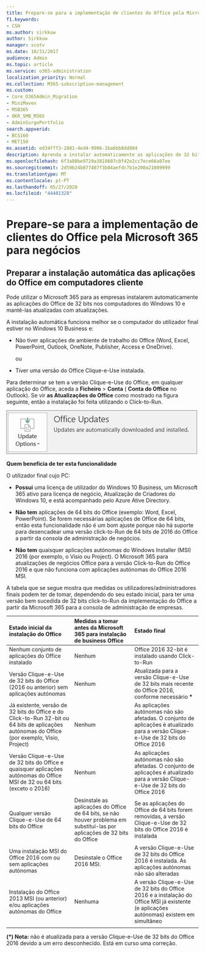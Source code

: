 ```yaml
---
title: Prepare-se para a implementação de clientes do Office pela Microsoft 365 para negócios
f1.keywords:
- CSH
ms.author: sirkkuw
author: Sirkkuw
manager: scotv
ms.date: 10/31/2017
audience: Admin
ms.topic: article
ms.service: o365-administration
localization_priority: Normal
ms.collection: M365-subscription-management
ms.custom:
- Core_O365Admin_Migration
- MiniMaven
- MSB365
- OKR_SMB_M365
- AdminSurgePortfolio
search.appverid:
- BCS160
- MET150
ms.assetid: ed34fff3-2881-4ed4-9906-1ba6bb8dd804
description: Aprenda a instalar automaticamente as aplicações de 32 bits do Office nos computadores do Windows 10 e mantê-las atualizadas.
ms.openlocfilehash: 6f3a80be9729a3818607c0f42e2cc7ece66a07ee
ms.sourcegitcommit: 2d59b24b877487f3b84aefdc7b1e200a21009999
ms.translationtype: MT
ms.contentlocale: pt-PT
ms.lasthandoff: 05/27/2020
ms.locfileid: "44401328"
---
```

# <a name="prepare-for-office-client-deployment-by-microsoft-365-for-business"></a>Prepare-se para a implementação de clientes do Office pela Microsoft 365 para negócios

## <a name="prepare-to-automatically-install-office-apps-to-client-computers"></a>Preparar a instalação automática das aplicações do Office em computadores cliente

Pode utilizar o Microsoft 365 para as empresas instalarem automaticamente as aplicações do Office de 32 bits nos computadores do Windows 10 e mantê-las atualizadas com atualizações.
  
A instalação automática funciona melhor se o computador do utilizador final estiver no Windows 10 Business e:
  
- Não tiver aplicações de ambiente de trabalho do Office (Word, Excel, PowerPoint, Outlook, OneNote, Publisher, Access e OneDrive).
    
    ou
    
- Tiver uma versão do Office Clique-e-Use instalada.
    
Para determinar se tem a versão Clique-e-Use do Office, em qualquer aplicação do Office, aceda a **Ficheiro** \> **Conta** ( **Conta do Office** no Outlook). Se vir **as Atualizações do Office** como mostrado na figura seguinte, então a instalação foi feita utilizando o Click-to-Run. 
  
![Screenshot of Office updates in Office app Account](../media/e3439380-fa43-4ed6-ae5d-64851c297df5.png)
  
 **Quem beneficia de ter esta funcionalidade**
  
O utilizador final cujo PC:
  
- **Possui** uma licença de utilizador do Windows 10 Business, um Microsoft 365 ativo para licença de negócio, Atualização de Criadores do Windows 10, e está acompanhado pelo Azure Ative Directory. 
    
- **Não tem** aplicações de 64 bits do Office (exemplo: Word, Excel, PowerPoint). Se forem necessárias aplicações de Office de 64 bits, então esta funcionalidade não é um bom ajuste porque não há suporte para desencadear uma versão click-to-Run de 64 bits de 2016 do Office a partir da consola de administração de negócios. 
    
- **Não tem** quaisquer aplicações autónomas do Windows Installer (MSI) 2016 (por exemplo, o Visio ou Project). O Microsoft 365 para atualizações de negócios Office para a versão Click-to-Run do Office 2016 e que não funciona com aplicações autónomas do Office 2016 MSI. 
    
A tabela que se segue mostra que medidas os utilizadores/administradores finais podem ter de tomar, dependendo do seu estado inicial, para ter uma versão bem sucedida de 32 bits click-to-Run da implementação do Office a partir da Microsoft 365 para a consola de administração de empresas.
  
|**Estado inicial da instalação do Office**|**Medidas a tomar antes da Microsoft 365 para instalação de business Office**|**Estado final**|
|:-----|:-----|:-----|
|Nenhum conjunto de aplicações do Office instalado  <br/> |Nenhum  <br/> |Office 2016 32-bit é instalado usando Click-to-Run  <br/> |
|Versão Clique-e-Use de 32 bits do Office (2016 ou anterior) sem aplicações autónomas  <br/> |Nenhum  <br/> |Atualizada para a versão Clique-e-Use de 32 bits mais recente do Office 2016, conforme necessário **\*** <br/> |
|Já existente, versão de 32 bits do Office e do Click-to-Run 32-bit ou 64 bits de aplicações autónomas do Office (por exemplo, Visio, Project)  <br/> |Nenhum  <br/> |As aplicações autónomas não são afetadas. O conjunto de aplicações é atualizado para a versão Clique-e-Use de 32 bits do Office 2016  <br/> |
|Versão Clique-e-Use de 32 bits do Office e quaisquer aplicações autónomas do Office MSI de 32 ou 64 bits (exceto o 2016)  <br/> |Nenhum  <br/> |As aplicações autónomas não são afetadas. O conjunto de aplicações é atualizado para a versão Clique-e-Use de 32 bits do Office 2016  <br/> ||||
|Qualquer versão Clique-e-Use de 64 bits do Office  <br/> |Desinstale as aplicações do Office de 64 bits, se não houver problema em substituí-las por aplicações de 32 bits do Office  <br/> |Se as aplicações do Office de 64 bits forem removidas, a versão Clique-e-Use de 32 bits do Office 2016 é instalada  <br/> |
|Uma instalação MSI do Office 2016 com ou sem aplicações autónomas  <br/> |Desinstale o Office 2016 MSI.  <br/> |A versão Clique-e-Use de 32 bits do Office 2016 é instalada. As aplicações autónomas não são alteradas  <br/> |
|Instalação do Office 2013 MSI (ou anterior) e/ou aplicações autónomas do Office  <br/> |Nenhuma  <br/> |A versão Clique-e-Use de 32 bits do Office 2016 e a instalação do Office MSI já existente (e aplicações autónomas) existem em simultâneo  <br/> |
||||
   
 **(\*) Nota:** não é atualizada para a versão Clique-e-Use de 32 bits do Office 2016 devido a um erro desconhecido. Está em curso uma correção. 
  
